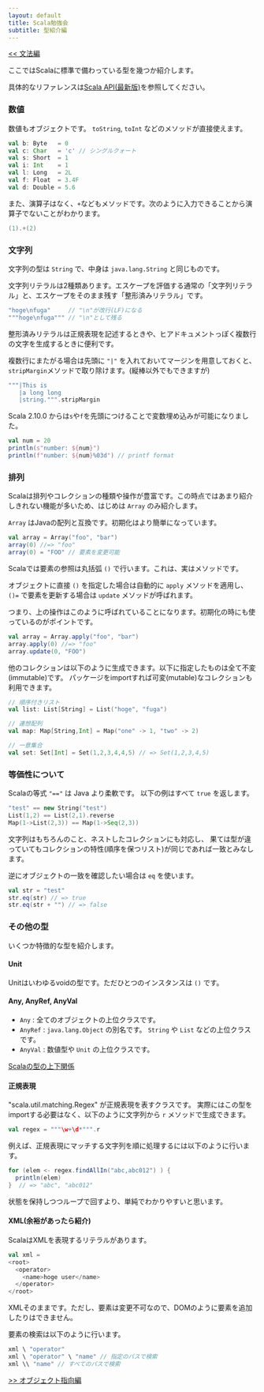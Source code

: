 ```yaml
---
layout: default
title: Scala勉強会
subtitle: 型紹介編
---
```


[<< 文法編](scala-grammer.html)

ここではScalaに標準で備わっている型を幾つか紹介します。

具体的なリファレンスは[Scala API(最新版)](http://www.scala-lang.org/api/current/index.html)を参照してください。

### 数値

数値もオブジェクトです。 `toString`, `toInt` などのメソッドが直接使えます。

```scala
val b: Byte   = 0
val c: Char   = 'c' // シングルクォート
val s: Short  = 1
val i: Int    = 1
val l: Long   = 2L
val f: Float  = 3.4F
val d: Double = 5.6
```

また、演算子はなく、`+`などもメソッドです。次のように入力できることから演算子でないことがわかります。

```scala
(1).+(2)
```

### 文字列

文字列の型は `String` で、中身は `java.lang.String` と同じものです。

文字列リテラルは2種類あります。エスケープを評価する通常の「文字列リテラル」と、エスケープをそのまま残す「整形済みリテラル」です。

```scala
"hoge\nfuga"     // "\n"が改行(LF)になる
"""hoge\nfuga""" // "\n"として残る
```

整形済みリテラルは正規表現を記述するときや、ヒアドキュメントっぽく複数行の文字を生成するときに便利です。

複数行にまたがる場合は先頭に `"|"` を入れておいてマージンを用意しておくと、`stripMargin`メソッドで取り除けます。(縦棒以外でもできますが)

```scala
"""|This is
   |a long long
   |string.""".stripMargin
```

Scala 2.10.0 からは`s`や`f`を先頭につけることで変数埋め込みが可能になりました。

```scala
val num = 20
println(s"number: ${num}")
println(f"number: ${num}%03d") // printf format
```

### 排列

Scalaは排列やコレクションの種類や操作が豊富です。この時点ではあまり紹介しきれない機能が多いため、はじめは `Array` のみ紹介します。

`Array` はJavaの配列と互換です。初期化はより簡単になっています。

```scala
val array = Array("foo", "bar")
array(0) //=> "foo"
array(0) = "FOO" // 要素を変更可能
```

Scalaでは要素の参照は丸括弧 `()` で行います。これは、実はメソッドです。

オブジェクトに直接 `()` を指定した場合は自動的に `apply` メソッドを適用し、
`()=` で要素を更新する場合は `update` メソッドが呼ばれます。

つまり、上の操作はこのように呼ばれていることになります。初期化の時にも使っているのがポイントです。

```scala
val array = Array.apply("foo", "bar")
array.apply(0) //=> "foo"
array.update(0, "FOO")
```

他のコレクションは以下のように生成できます。以下に指定したものは全て不変(immutable)です。
パッケージをimportすれば可変(mutable)なコレクションも利用できます。

```scala
// 順序付きリスト
val list: List[String] = List("hoge", "fuga")

// 連想配列
val map: Map[String,Int] = Map("one" -> 1, "two" -> 2)

// 一意集合
val set: Set[Int] = Set(1,2,3,4,4,5) // => Set(1,2,3,4,5)
```

### 等価性について

Scalaの等式 `"=="` は Java より柔軟です。
以下の例はすべて `true` を返します。

```scala
"test" == new String("test")
List(1,2) == List(2,1).reverse
Map(1->List(2,3)) == Map(1->Seq(2,3))
```

文字列はもちろんのこと、ネストしたコレクションにも対応し、
果ては型が違っていてもコレクションの特性(順序を保つリスト)が同じであれば一致とみなします。

逆にオブジェクトの一致を確認したい場合は `eq` を使います。

```scala
val str = "test"
str.eq(str) // => true
str.eq(str + "") // => false
```

### その他の型

いくつか特徴的な型を紹介します。

#### Unit

Unitはいわゆるvoidの型です。ただひとつのインスタンスは `()` です。

#### Any, AnyRef, AnyVal

- `Any` : 全てのオブジェクトの上位クラスです。
- `AnyRef` : `java.lang.Object` の別名です。 `String` や `List` などの上位クラスです。
- `AnyVal` : 数値型や `Unit` の上位クラスです。

[Scalaの型の上下関係](http://www.scala-lang.org/node/71?size=_original)

#### 正規表現

"scala.util.matching.Regex" が正規表現を表すクラスです。
実際にはこの型をimportする必要はなく、以下のように文字列から `r` メソッドで生成できます。

```scala
val regex = """\w+\d*""".r
```

例えば、正規表現にマッチする文字列を順に処理するには以下のように行います。

```scala
for (elem <- regex.findAllIn("abc,abc012") ) {
  println(elem)
}  // => "abc", "abc012"
```

状態を保持しつつループで回すより、単純でわかりやすいと思います。

#### XML(余裕があったら紹介)

ScalaはXMLを表現するリテラルがあります。

```scala
val xml =
<root>
  <operator>
    <name>hoge user</name>
  </operator>
</root>
```

XMLそのままです。ただし、要素は変更不可なので、DOMのように要素を追加したりはできません。

要素の検索は以下のように行います。

```scala
xml \ "operator"
xml \ "operator" \ "name" // 指定のパスで検索
xml \\ "name" // すべてのパスで検索
```

[>> オブジェクト指向編](scala-objective.html)
